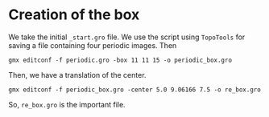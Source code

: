 

# Creation of the box 

We take the initial `_start.gro` file. We use the script using `TopoTools` for saving a file containing four periodic images. Then 
```
gmx editconf -f periodic.gro -box 11 11 15 -o periodic_box.gro
```
Then, we have a translation of the center. 

```
gmx editconf -f periodic_box.gro -center 5.0 9.06166 7.5 -o re_box.gro
```
So, `re_box.gro` is the important file. 